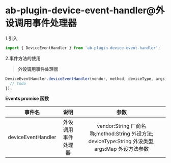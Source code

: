 # ab-plugin-device-event-handler@外设调用事件处理器

1.引入

```js
import { DeviceEventHandler } from 'ab-plugin-device-event-handler';
```

2.事件方法的使用

> **外设调用事件处理器**

```js
DeviceEventHandler.deviceEventHandler(vendor, method, deviceType, args).then(res => {
  // todo
});
```

**Events promise 函数**

| 事件名             |        说明        | 参数 |
| ------------------ | :----------------: | :--: |
| deviceEventHandler | 外设调用事件处理器 |  vendor:String 厂商名称;method:String 外设方法; deviceType:String 外设类型, args:Map 外设方法参数   |
